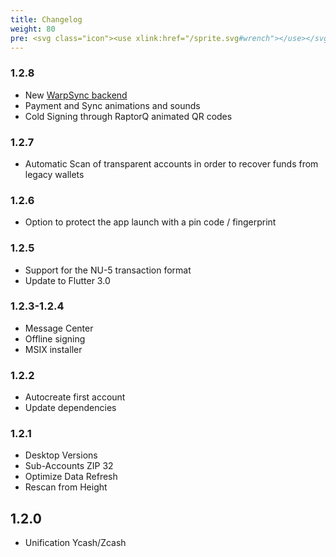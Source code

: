 ```yaml
---
title: Changelog
weight: 80
pre: <svg class="icon"><use xlink:href="/sprite.svg#wrench"></use></svg>
---
```


### 1.2.8

- New [WarpSync backend](https://github.com/hhanh00/zcash-sync.git)
- Payment and Sync animations and sounds
- Cold Signing through RaptorQ animated QR codes

### 1.2.7

- Automatic Scan of transparent accounts in order
to recover funds from legacy wallets

### 1.2.6

- Option to protect the app launch with a pin code / fingerprint

### 1.2.5

- Support for the NU-5 transaction format
- Update to Flutter 3.0

### 1.2.3-1.2.4

- Message Center
- Offline signing
- MSIX installer

### 1.2.2

- Autocreate first account
- Update dependencies

### 1.2.1

- Desktop Versions
- Sub-Accounts ZIP 32
- Optimize Data Refresh
- Rescan from Height

## 1.2.0

- Unification Ycash/Zcash
